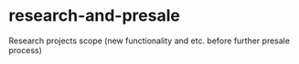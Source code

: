 # research-and-presale
Research projects scope (new functionality and etc. before further presale process)
